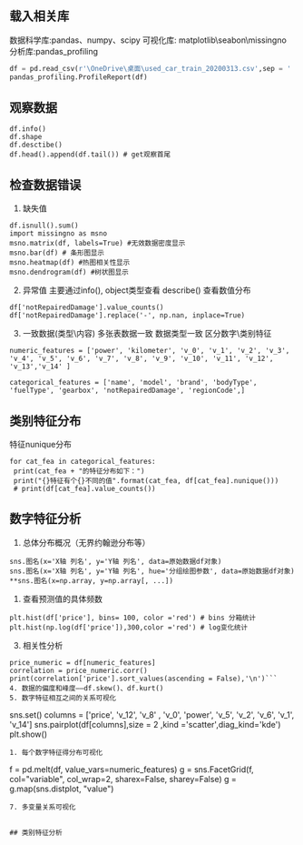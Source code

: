 ## 载入相关库
数据科学库:pandas、numpy、scipy
可视化库: matplotlib\seabon\missingno
分析库:pandas_profiling
```python
df = pd.read_csv(r'\OneDrive\桌面\used_car_train_20200313.csv',sep = ' ')
pandas_profiling.ProfileReport(df) 
```

##  观察数据
```
df.info()
df.shape
df.desctibe()
df.head().append(df.tail()) # get观察首尾
```
## 检查数据错误
1. 缺失值
```
df.isnull().sum()
import missingno as msno
msno.matrix(df, labels=True) #无效数据密度显示
msno.bar(df) # 条形图显示
msno.heatmap(df) #热图相关性显示
msno.dendrogram(df) #树状图显示
```
2. 异常值
主要通过info(), object类型查看
describe() 查看数值分布
```
df['notRepairedDamage'].value_counts()
df['notRepairedDamage'].replace('-', np.nan, inplace=True)
```
3. 一致数据(类型\内容)
多张表数据一致
数据类型一致
区分数字\类别特征
```
numeric_features = ['power', 'kilometer', 'v_0', 'v_1', 'v_2', 'v_3', 'v_4', 'v_5', 'v_6', 'v_7', 'v_8', 'v_9', 'v_10', 'v_11', 'v_12', 'v_13','v_14' ]

categorical_features = ['name', 'model', 'brand', 'bodyType', 'fuelType', 'gearbox', 'notRepairedDamage', 'regionCode',]
```
## 类别特征分布

特征nunique分布
```
for cat_fea in categorical_features:
 print(cat_fea + "的特征分布如下：")
 print("{}特征有个{}不同的值".format(cat_fea, df[cat_fea].nunique()))
 # print(df[cat_fea].value_counts())
```

## 数字特征分析

1. 总体分布概况（无界约翰逊分布等）
```
sns.图名(x='X轴 列名', y='Y轴 列名', data=原始数据df对象)
sns.图名(x='X轴 列名', y='Y轴 列名', hue='分组绘图参数', data=原始数据df对象)
**sns.图名(x=np.array, y=np.array[, ...])
```


1. 查看预测值的具体频数
```
plt.hist(df['price'], bins= 100, color ='red') # bins 分箱统计
plt.hist(np.log(df['price']),300,color ='red') # log变化统计
```
3. 相关性分析
```
price_numeric = df[numeric_features]
correlation = price_numeric.corr()
print(correlation['price'].sort_values(ascending = False),'\n')```
4. 数据的偏度和峰度——df.skew()、df.kurt()
5. 数字特征相互之间的关系可视化
```
sns.set()
columns = ['price', 'v_12', 'v_8' , 'v_0', 'power', 'v_5',  'v_2', 'v_6', 'v_1', 'v_14']
sns.pairplot(df[columns],size = 2 ,kind ='scatter',diag_kind='kde')
plt.show()
```
1. 每个数字特征得分布可视化
```
f = pd.melt(df, value_vars=numeric_features)
g = sns.FacetGrid(f, col="variable",  col_wrap=2, sharex=False, sharey=False)
g = g.map(sns.distplot, "value")
```
7. 多变量关系可视化


## 类别特征分析
